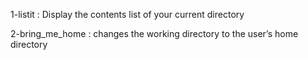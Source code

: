 1-listit : Display the contents list of your current directory

2-bring_me_home : changes the working directory to the user’s home directory

